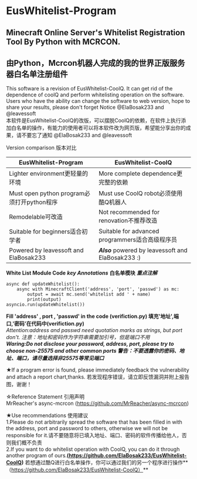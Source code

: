 # EusWhitelist-Program  
## Minecraft Online Server's Whitelist Registration Tool By Python with MCRCON.   
## 由Python，Mcrcon机器人完成的我的世界正版服务器白名单注册组件  

This software is a revision of EusWhitelist-CoolQ. It can get rid of the dependence of coolQ and perform whitelisting operation on the software. Users who have the ability can change the software to web version, hope to share your results, please don't forget Notice @ElaBosak233 and @leavessoft  
本软件是EusWhitelist-CoolQ的改版，可以摆脱CoolQ的依赖，在软件上执行添加白名单的操作，有能力的使用者可以将本软件改为网页版，希望能分享出你的成果，请不要忘了通知 @ElaBosak233 and @leavessoft  

Version comparison 版本对比  

EusWhitelist-Program|EusWhitelist-CoolQ
 --- | ---
Lighter environment更轻量的环境|More complete dependence更完整的依赖
Must open python program必须打开python程序|Must use CoolQ robot必须使用酷Q机器人
Remodelable可改造|Not recommended for renovation不推荐改造
Suitable for beginners适合初学者|Suitable for advanced programmers适合高级程序员
Powered by leavessoft and ElaBosak233|***Also*** powered by leavessoft and ElaBosak233 :)


**White List Module Code** ***key Annotations*** **白名单模块** ***重点注解***  
```
async def updateWhitelist():
    async with MinecraftClient('address', 'port', 'passwd') as mc:
        output = await mc.send('whitelist add ' + name)
        print(output)
asyncio.run(updateWhitelist())
```
**Fill 'address' , port , 'passwd' in the code (verifiction.py) 填充'地址',端口,'密码'在代码中(verifiction.py)**  
*Attention:address and passwd need quotation marks as strings, but port don't. 注意：地址和密码作为字符串需要加引号，但是端口不用*  
***Waring:Do not disclose your password, address, port, please try to choose non-25575 and other common ports 警告：不要透露你的密码、地址、端口，请尽量选择非25575等常见端口***  

★If a program error is found, please immediately feedback the vulnerability and attach a report chart,thanks. 若发现程序错误，请立即反馈漏洞并附上报告图，谢谢！  

☆Reference Statement 引用声明  
MrReacher's async-mcrcon (https://github.com/MrReacher/async-mcrcon)  

★Use recommendations 使用建议  
1.Please do not arbitrarily spread the software that has been filled in with the address, port and password to others, otherwise we will not be responsible for it.请不要随意将已填入地址、端口、密码的软件传播给他人，否则我们概不负责  
2.If you want to do whitelist operation with CoolQ, you can do it through another program of ours.**(https://github.com/ElaBosak233/EusWhitelist-CoolQ)**  若想通过酷Q进行白名单操作，你可以通过我们的另一个程序进行操作**（https://github.com/ElaBosak233/EusWhitelist-CoolQ）**


